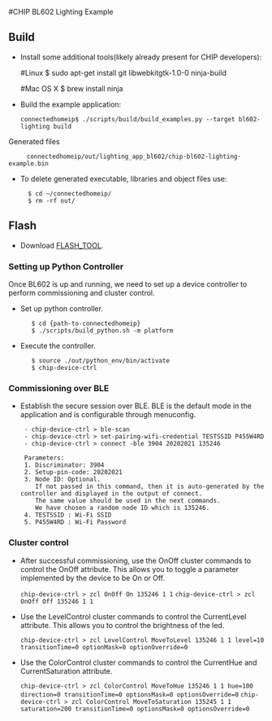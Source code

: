 #CHIP BL602 Lighting Example

## Build

-   Install some additional tools(likely already present for CHIP developers):

    #Linux \$ sudo apt-get install git libwebkitgtk-1.0-0 ninja-build

    #Mac OS X \$ brew install ninja

*   Build the example application:

    `connectedhomeip$ ./scripts/build/build_examples.py --target bl602-lighting build`

Generated files

         connectedhomeip/out/lighting_app_bl602/chip-bl602-lighting-example.bin

-   To delete generated executable, libraries and object files use:

          $ cd ~/connectedhomeip/
          $ rm -rf out/

## Flash

-   Download [FLASH_TOOL](https://dev.bouffalolab.com/download/).

### Setting up Python Controller

Once BL602 is up and running, we need to set up a device controller to perform
commissioning and cluster control.

-   Set up python controller.

           $ cd {path-to-connectedhomeip}
           $ ./scripts/build_python.sh -m platform

-   Execute the controller.

           $ source ./out/python_env/bin/activate
           $ chip-device-ctrl

### Commissioning over BLE

-   Establish the secure session over BLE. BLE is the default mode in the
    application and is configurable through menuconfig.

         - chip-device-ctrl > ble-scan
         - chip-device-ctrl > set-pairing-wifi-credential TESTSSID P455W4RD
         - chip-device-ctrl > connect -ble 3904 20202021 135246
        
         Parameters:
         1. Discriminator: 3904
         2. Setup-pin-code: 20202021
         3. Node ID: Optional.
            If not passed in this command, then it is auto-generated by the controller and displayed in the output of connect.
            The same value should be used in the next commands.
            We have chosen a random node ID which is 135246.
         4. TESTSSID : Wi-Fi SSID
         5. P455W4RD : Wi-Fi Password

### Cluster control

-   After successful commissioning, use the OnOff cluster commands to control
    the OnOff attribute. This allows you to toggle a parameter implemented by
    the device to be On or Off.

    `chip-device-ctrl > zcl OnOff On 135246 1 1`
    `chip-device-ctrl > zcl OnOff Off 135246 1 1`

-   Use the LevelControl cluster commands to control the CurrentLevel attribute.
    This allows you to control the brightness of the led.

    `chip-device-ctrl > zcl LevelControl MoveToLevel 135246 1 1 level=10 transitionTime=0 optionMask=0 optionOverride=0`

-   Use the ColorControl cluster commands to control the CurrentHue and
    CurrentSaturation attribute.

    `chip-device-ctrl > zcl ColorControl MoveToHue 135246 1 1 hue=100 direction=0 transitionTime=0 optionsMask=0 optionsOverride=0`
    `chip-device-ctrl > zcl ColorControl MoveToSaturation 135245 1 1 saturation=200 transitionTime=0 optionsMask=0 optionsOverride=0`
